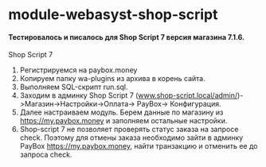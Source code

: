 # module-webasyst-shop-script

#### Тестировалось и писалось для Shop Script 7 версия магазина 7.1.6.
Shop Script 7

1. Регистрируемся на paybox.money
2. Копируем папку wa-plugins из архива в корень сайта.
3. Выполняем SQL-скрипт run.sql.
2. Заходим в админку Shop Script 7 (www.shop-script.local/admin/)->Магазин->Настройки->Оплата-> PayBox-> Конфигурация.
3. Далее настраиваем модуль. Берем данные по магазину из https://my.paybox.money и заполняем остальные настройки.
4. Shop-script 7 не позволяет проверять статус заказа на запросе check. Поэтому для отмены заказа необходимо зайти в админку PayBox https://my.paybox.money, найти транзакцию и отменить ее до запроса check.
